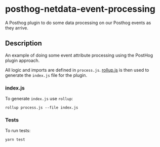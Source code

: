 # posthog-netdata-event-processing
A Posthog plugin to do some data processing on our Posthog events as they arrive.

## Description
An example of doing some event attribute processing using the PostHog plugin approach.

All logic and imports are defined in `process.js`. [rollup.js](https://rollupjs.org/guide/en/) is then used to generate the `index.js` file for the plugin. 

### index.js

To generate `index.js` use `rollup`:

```
rollup process.js --file index.js
```

### Tests

To run tests:

```
yarn test
```

